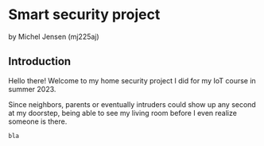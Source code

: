 # Smart security project
by Michel Jensen (mj225aj)

## Introduction
Hello there! Welcome to my home security project I did for my IoT course in summer 2023.

Since neighbors, parents or  eventually intruders could show up any second at my doorstep, being able to see my living room before I even realize someone is there.

```
bla
```
